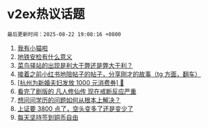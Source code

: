 # v2ex热议话题

`最后更新时间：2025-08-22 19:08:16 +0800`

1. [我有小猫啦](https://www.v2ex.com/t/1154168)
1. [地铁安检有什么意义](https://www.v2ex.com/t/1154197)
1. [菜鸟驿站的出现是利大于弊还是弊大于利？](https://www.v2ex.com/t/1154074)
1. [接着之前小红书地陪帖子的帖子，分享刚才的故事（tg 方面，翻车）](https://www.v2ex.com/t/1154097)
1. [[杭州为新婚夫妇发放 1000 元消费券] 🤡](https://www.v2ex.com/t/1154122)
1. [看完了剧版的 凡人修仙传 现在戒断反应严重](https://www.v2ex.com/t/1154054)
1. [想问问学历的问题如何从根本上解决？](https://www.v2ex.com/t/1154218)
1. [上证要 3800 点了，空头变多了还是变少了](https://www.v2ex.com/t/1154178)
1. [每天坚持签到铜币自由](https://www.v2ex.com/t/1154149)

